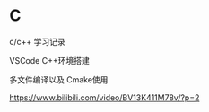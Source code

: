 # C
c/c++ 学习记录





VSCode C++环境搭建

多文件编译以及 Cmake使用

https://www.bilibili.com/video/BV13K411M78v/?p=2